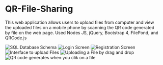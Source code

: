 # QR-File-Sharing

This web application allows users to upload files from computer and view the uploaded files on a mobile phone by scanning the QR code generated by file on the web page. Used Nodes JS, jQuery, Bootstrap 4, FilePond, and QRCode.js

![SQL Database Schema]()
![Login Screen]()
![Registration Screen]()
![Interface to upload Files]()
![Uploading a File by drag and drop]()
![QR code generates when you clik on a file]()
